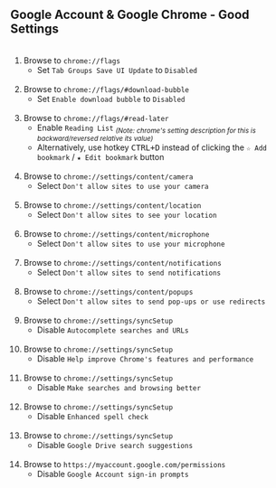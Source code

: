 <!-- https://github.com/mcavallo-git/Coding/blob/main/windows/Google%20Chrome/Google%20Account%20%26%20Google%20Chrome%20-%20Good%20Settings.md -->

## Google Account & Google Chrome - Good Settings

<ol>
 <br /><li>Browse to <code>chrome://flags</code><ul><li>Set <code>Tab Groups Save UI Update</code> to <code>Disabled</code></li></ul></li>
 <br /><li>Browse to <code>chrome://flags/#download-bubble</code><ul><li>Set <code>Enable download bubble</code> to <code>Disabled</code></li></ul></li>
 <br /><li>Browse to <code>chrome://flags/#read-later</code><ul><li>Enable <code>Reading List</code> <sub><i>(Note: chrome's setting description for this is backward/reversed relative its value)</i></sub></li><li>Alternatively, use hotkey <kbd><kbd>CTRL</kbd>+<kbd>D</kbd></kbd> instead of clicking the <code>&#9734; Add bookmark</code> / <code>&#9733; Edit bookmark</code> button</li></ul></li>
 <br /><li>Browse to <code>chrome://settings/content/camera</code><ul><li>Select <code>Don't allow sites to use your camera</code></li></ul></li>
 <br /><li>Browse to <code>chrome://settings/content/location</code><ul><li>Select <code>Don't allow sites to see your location</code></li></ul></li>
 <br /><li>Browse to <code>chrome://settings/content/microphone</code><ul><li>Select <code>Don't allow sites to use your microphone</code></li></ul></li>
 <br /><li>Browse to <code>chrome://settings/content/notifications</code><ul><li>Select <code>Don't allow sites to send notifications</code></li></ul></li>
 <br /><li>Browse to <code>chrome://settings/content/popups</code><ul><li>Select <code>Don't allow sites to send pop-ups or use redirects</code></li></ul></li>
 <br /><li>Browse to <code>chrome://settings/syncSetup</code><ul><li>Disable <code>Autocomplete searches and URLs</code></li></ul></li>
 <br /><li>Browse to <code>chrome://settings/syncSetup</code><ul><li>Disable <code>Help improve Chrome's features and performance</code></li></ul></li>
 <br /><li>Browse to <code>chrome://settings/syncSetup</code><ul><li>Disable <code>Make searches and browsing better</code></li></ul></li>
 <br /><li>Browse to <code>chrome://settings/syncSetup</code><ul><li>Disable <code>Enhanced spell check</code></li></ul></li>
 <br /><li>Browse to <code>chrome://settings/syncSetup</code><ul><li>Disable <code>Google Drive search suggestions</code></li></ul></li>
 <br /><li>Browse to <code>https://myaccount.google.com/permissions</code><ul><li>Disable <code>Google Account sign-in prompts</code></li></ul></li>
</ol>